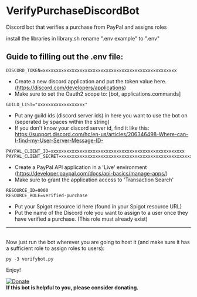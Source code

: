 # VerifyPurchaseDiscordBot
Discord bot that verifies a purchase from PayPal and assigns roles

install the libraries in library.sh
rename ".env example" to ".env"


**Guide to filling out the .env file:**
---

```
DISCORD_TOKEN=xxxxxxxxxxxxxxxxxxxxxxxxxxxxxxxxxxxxxxxxxxxxxxxxxxx
```
 - Create a new discord application and put the token value here. (https://discord.com/developers/applications)
- Make sure to set the Oauth2 scope to: [bot, applications.commands]

```
GUILD_LIST="xxxxxxxxxxxxxxxxxx"
```
- Put any guild ids (discord server ids) in here you want to use the bot on (seperated by spaces within the string)
- If you don't know your discord server id, find it like this: https://support.discord.com/hc/en-us/articles/206346498-Where-can-I-find-my-User-Server-Message-ID-

```
PAYPAL_CLIENT_ID=xxxxxxxxxxxxxxxxxxxxxxxxxxxxxxxxxxxxxxxxxxxxxxxxxxx
PAYPAL_CLIENT_SECRET=xxxxxxxxxxxxxxxxxxxxxxxxxxxxxxxxxxxxxxxxxxxxxxxxxxx
```
- Create a PayPal API application in a 'Live' environment (https://developer.paypal.com/docs/api-basics/manage-apps/)
- Make sure to grant the application access to 'Transaction Search'

```
RESOURCE_ID=0000
RESOURCE_ROLE=verified-purchase
```
- Put your Spigot resource id here (found in your Spigot resource URL)
- Put the name of the Discord role you want to assign to a user once they have verified a purchase. (This role must already exist)
---
\
Now just run the bot wherever you are going to host it (and make sure it has a sufficient role to assign roles to users):
``` 
py -3 verifybot.py
```

Enjoy!

[![Donate](https://img.shields.io/badge/Donate-PayPal-green.svg)](https://www.paypal.com/cgi-bin/webscr?cmd=_s-xclick&hosted_button_id=WYC2DQJMWUX6J) \
**If this bot is helpful to you, please consider donating.**
